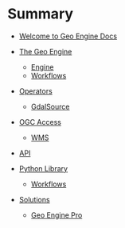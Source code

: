 # Summary

- [Welcome to Geo Engine Docs](./welcome.md)

- [The Geo Engine]()

  - [Engine]()
  - [Workflows]()

- [Operators](./operators/intro.md)

  - [GdalSource](./operators/gdalsource.md)

- [OGC Access]()

  - [WMS]()

- [API]()

- [Python Library]()

  - [Workflows]()

- [Solutions]()

  - [Geo Engine Pro]()
